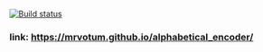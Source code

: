 [![Build status](https://ci.appveyor.com/api/projects/status/sxf7cdycohmtn8r4/branch/master?svg=true)](https://ci.appveyor.com/project/mrvotum/alphabetical-encoder/branch/master)

### link: https://mrvotum.github.io/alphabetical_encoder/